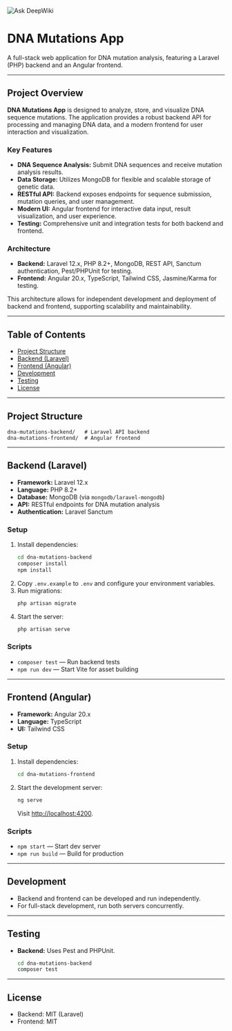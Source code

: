 ![Ask DeepWiki](https://deepwiki.com/badge.svg)


# DNA Mutations App

A full-stack web application for DNA mutation analysis, featuring a Laravel (PHP) backend and an Angular frontend.

---

## Project Overview

**DNA Mutations App** is designed to analyze, store, and visualize DNA sequence mutations. The application provides a robust backend API for processing and managing DNA data, and a modern frontend for user interaction and visualization.

### Key Features

- **DNA Sequence Analysis:** Submit DNA sequences and receive mutation analysis results.
- **Data Storage:** Utilizes MongoDB for flexible and scalable storage of genetic data.
- **RESTful API:** Backend exposes endpoints for sequence submission, mutation queries, and user management.
- **Modern UI:** Angular frontend for interactive data input, result visualization, and user experience.
- **Testing:** Comprehensive unit and integration tests for both backend and frontend.

### Architecture

- **Backend:** Laravel 12.x, PHP 8.2+, MongoDB, REST API, Sanctum authentication, Pest/PHPUnit for testing.
- **Frontend:** Angular 20.x, TypeScript, Tailwind CSS, Jasmine/Karma for testing.

This architecture allows for independent development and deployment of backend and frontend, supporting scalability and maintainability.

---

## Table of Contents

- [Project Structure](#project-structure)
- [Backend (Laravel)](#backend-laravel)
- [Frontend (Angular)](#frontend-angular)
- [Development](#development)
- [Testing](#testing)
- [License](#license)

---

## Project Structure

```text
dna-mutations-backend/   # Laravel API backend
dna-mutations-frontend/  # Angular frontend
```

---

## Backend (Laravel)

- **Framework:** Laravel 12.x
- **Language:** PHP 8.2+
- **Database:** MongoDB (via `mongodb/laravel-mongodb`)
- **API:** RESTful endpoints for DNA mutation analysis
- **Authentication:** Laravel Sanctum

### Setup

1. Install dependencies:
   ```bash
   cd dna-mutations-backend
   composer install
   npm install
   ```
2. Copy `.env.example` to `.env` and configure your environment variables.
3. Run migrations:
   ```bash
   php artisan migrate
   ```
4. Start the server:
   ```bash
   php artisan serve
   ```

### Scripts

- `composer test` — Run backend tests
- `npm run dev` — Start Vite for asset building

---

## Frontend (Angular)

- **Framework:** Angular 20.x
- **Language:** TypeScript
- **UI:** Tailwind CSS

### Setup

1. Install dependencies:
   ```bash
   cd dna-mutations-frontend
   ```
2. Start the development server:
   ```bash
   ng serve
   ```
   Visit [http://localhost:4200](http://localhost:4200).

### Scripts

- `npm start` — Start dev server
- `npm run build` — Build for production
---

## Development

- Backend and frontend can be developed and run independently.
- For full-stack development, run both servers concurrently.

---

## Testing

- **Backend:** Uses Pest and PHPUnit.
  ```bash
  cd dna-mutations-backend
  composer test
  ```

---

## License

- Backend: MIT (Laravel)
- Frontend: MIT